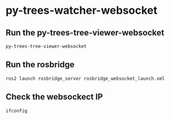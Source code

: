 # py-trees-watcher-websocket

## Run the py-trees-tree-viewer-websocket

```
py-trees-tree-viewer-websocket
```

## Run the rosbridge

```
ros2 launch rosbridge_server rosbridge_websocket_launch.xml
```

## Check the websockect IP

```
ifconfig
```

